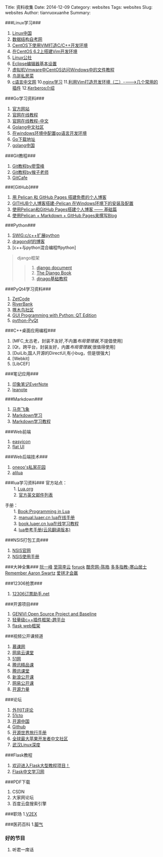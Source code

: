 Title: 资料收集 
Date: 2014-12-09 
Category: websites 
Tags: websites 
Slug: websites
Author: tianruoxuanhe
Summary:

###Linux学习###
1. [Linux中国](http://linux.cn/thread-13224-1-1.html)
2. [数据结构自考网](http://student.zjzk.cn/course_ware/data_structure/web/main.htm)
3. [CentOS下使用VIM打造C/C++开发环境](http://blog.csdn.net/fbfsber008/article/details/7044723)
4. [在CentOS 6.2上搭建Vim开发环境](http://www.linuxidc.com/Linux/2013-07/87363.htm)
5. [Linux公社](http://www.linuxidc.com/index.htm)
6. [Eclipse编辑器基本设置](http://www.cnblogs.com/decarl/archive/2012/05/15/2502084.html)
7. [虚拟机Vmware中CentOS访问Windows中的文件教程](http://www.111cn.net/sys/CentOS/72976.htm)
8. [鸟哥私房菜](http://linux.vbird.org)
9. [c语言中文网](http://c.biancheng.net/cpp/)
10.[nginx学习](http://tengine.taobao.org/book/chapter_08.html)
11.[利用Vim打造开发环境（二）---->几个常用的插件](http://www.cnblogs.com/sld666666/archive/2010/04/10/1709142.html)
12.[Kerberos介绍](http://www.cnblogs.com/jankie/archive/2011/08/22/2149285.html)

###Go学习资料###
1. [官方网站](https://golang.org)
2. [官网在线教程](https://tour.golang.org/welcome/1)
3. [官网在线教程-中文](http://tour.golangtc.com/)
4. [Golang中文社区](http://studygolang.com/)
5. [在windows环境中配置go语言开发环境](http://www.cppblog.com/cc/archive/2013/02/07/197762.html)
6. [Go下载地址](https://golang.org/dl/)
7. [golang中国](http://golangtc.com/download#collapse0)

###Git教程###
1. [Git教程by廖雪峰](http://www.liaoxuefeng.com/wiki/0013739516305929606dd18361248578c67b8067c8c017b000)
2. [Git教程by猴子老师](http://backlogtool.com/git-guide/cn/intro/intro1_1.html)
3. [GitCafe](https://gitcafe.com/explore)

###[GitHub]###
1. [用 Pelican 和 GitHub Pages 搭建免费的个人博客](http://www.dongxf.com/3_Build_Personal_Blog_With_Pelican_And_GitHub_Pages.html)
2. [GITHUB个人博客搭建-Pelican 在Windows环境下的安装及配置](http://www.cnblogs.com/ballwql/p/pelican.html)
3. [使用Pelican和GitHub Pages搭建个人博客 —— 基础篇](http://www.xycoding.com/articles/2013/11/21/blog-create/)
4. [使用Pelican + Markdown + GitHub Pages来撰写Blog](http://heylinux.com/archives/3337.html)


###Python###
1. [SWIG:c/c++扩展python](http://www.swig.org/)
2. [dragondjf的博客](http://dragondjf.github.io/)
3. [c++与python混合编程ffpython]

>django框架<br/>
>>1. [django document](https://docs.djangoproject.com/en/dev/)<br/>
>>2. [The Django Book](http://djangobook.py3k.cn/)<br/>
>>3. [djnago基础教程](http://www.ziqiangxuetang.com/django/django-tutorial.html)

###PyQt4学习资料###
1. [ZetCode](http://zetcode.com/)
2. [RiverBank](http://www.riverbankcomputing.com/news)
3. [啄木鸟社区](http://wiki.woodpecker.org.cn/moin/PyQt)
4. [GUI Programming with Python: QT Edition](http://www.commandprompt.com/community/pyqt/book1)
5. [python-PyQt](https://wiki.python.org/moin/PyQt)


###C++桌面应用编程###
1. [MFC,太古老，封装不友好,不内置*布局管理器*,不提倡使用]
2. [Qt，跨平台，封装友好，内置*布局管理器*,很值得使用]
3. [DuiLib,国人开源的DirectUI,有小bug，但是很强大]
4. [Webkit]
5. [LibCEF]

###笔记应用###
1. [印象笔记EverNote](https://http//www.yinxiang.com/)
2. [leanote](https://leanote.com/)


###Markdown###
1. [马克飞象](http://maxiang.info/)
2. [Markdown学习](http://www.douban.com/review/6617667/)
3. [Markdown学习教程](http://wowubuntu.com/markdown/index.html)

###Web前端
1. [easyicon](http://www.easyicon.net/)
2. [flat UI](http://www.bootcss.com/p/flat-ui/)

###Web后端技术###
1. [oneoo's私家花园](http://oneoo.com/all-posts/)
2. [alilua](http://alilua.com/download.html)


###lua学习资料###
官方站点：<br/>
　　1. [Lua.org](http://www.lua.org/)<br/>
　　2. [官方英文邮件列表](http://www.lua.org/lua-l.html)<br/>


手册：<br/>
　　1. [Book:Programming in Lua](http://www.lua.org/pil/)<br/>
　　2. [manual.luaer.cn lua在线手册](http://manual.luaer.cn/)<br/>
　　3. [book.luaer.cn lua在线学习教程](http://book.luaer.cn/)<br/>
　　4. [lua参考手册(云风翻译版本)](http://www.codingnow.com/2000/download/lua_manual.html)<br/>


###NSIS打包工具###
1. [NSIS官网](http://nsis.sourceforge.net/Main_Page)
2. [NSIS使用手册](http://nsis.sourceforge.net/Docs/Contents.html)



###大神全集###
[阮一峰](http://www.ruanyifeng.com/home.html)
[至简李云](http://yunli.blog.51cto.com/831344/1019990)
[foruok](http://blog.csdn.net/foruok/article/details/40247543)
[酷壳网-陈皓](http://coolshell.cn/haoel)
[多多指教-寒山居士](http://www.heilqt.com/)
[Remember Aaron Swartz](http://www.rememberaaronsw.com/memories/)
[爱拼才会赢](http://blog.chinaunix.net/uid/21411227/cid-63639-list-1.html)


###12306抢票###
1. [12306订票助手.net](http://www.fishlee.net/soft/12306/)


###开源项目###
1. [GENIVI Open Source Project and Baseline](http://projects.genivi.org/projects)
2. [轻量级c++插件框架-跨平台](http://pluma-framework.sourceforge.net/)
3. [flask web框架](https://github.com/mitsuhiko/flask)

###视频公开课频道
1. [慕课网](http://www.imooc.com/)
2. [网易云课堂](http://study.163.com/)
3. [51网](http://www.51zxw.net/)
4. [腾讯精品课](http://class.qq.com/)
5. [腾讯课堂](http://ke.qq.com/index.html)
6. [新浪公开课](http://open.sina.com.cn/)
7. [网易公开课]( http://open.163.com/)
8. [开源力量](http://www.osforce.cn/)

###论坛
1. [外刊IT评论](http://www.vaikan.com/)
2. [51cto](http://www.51cto.com/)
3. [开源中国](http://www.oschina.net/)
4. [Github](www.github.com)
5. [开源世界旅行手册](http://i.linuxtoy.org/docs/guide/index.html)
6. [全球最大苹果开发者中文社区](http://www.cocoachina.com/)
7. [武汉Linux深度](https://github.com/linuxdeepin)

###Flask教程
1. [欢迎进入Flask大型教程项目！](http://www.pythondoc.com/flask-mega-tutorial/index.html)
2. [Flask中文学习网](http://flask123.sinaapp.com/)


###PDF下载
1. CSDN
2. 大家网论坛
3. 百度云盘搜索引擎

###职场
1.[V2EX](https://www.v2ex.com/t/196285)

###医药百科
1.[脚气](http://zhidao.baidu.com/link?url=j5-no1Ee-4gfk5KJbEx_BFvATGyQ4uyU-fXqYoQGMkFGRsi6xvPGWh0UCOkvsSKIIEKehSHSRN6UIYm5G9Y3m2oBsQg2EUgoUQJ9yWFBrci)

### 好的节目
1. 听君一席话
